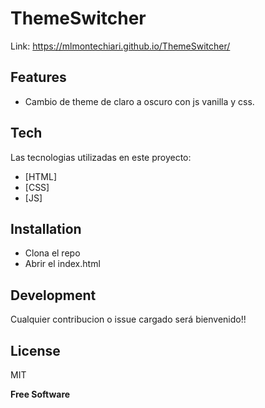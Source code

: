 # ThemeSwitcher

Link: https://mlmontechiari.github.io/ThemeSwitcher/

## Features

- Cambio de theme de claro a oscuro con js vanilla y css.

## Tech

Las tecnologias utilizadas en este proyecto:

- [HTML] 
- [CSS]
- [JS]

## Installation

 - Clona el repo
 - Abrir el index.html

## Development

Cualquier contribucion o issue cargado será bienvenido!!

## License

MIT

**Free Software**
